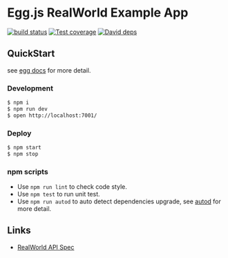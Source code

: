 # Egg.js RealWorld Example App

[![build status][travis-image]][travis-url]
[![Test coverage][codecov-image]][codecov-url]
[![David deps][david-image]][david-url]

[travis-image]: https://img.shields.io/travis/sinchang/eggjs-realworld-example-app.svg?style=flat-square
[travis-url]: https://travis-ci.org/sinchang/eggjs-realworld-example-app
[codecov-image]: https://img.shields.io/codecov/c/github/sinchang/eggjs-realworld-example-app.svg?style=flat-square
[codecov-url]: https://codecov.io/gh/sinchang/eggjs-realworld-example-app
[david-image]: https://img.shields.io/david/sinchang/eggjs-realworld-example-app.svg?style=flat-square
[david-url]: https://david-dm.org/sinchang/eggjs-realworld-example-app

## QuickStart

<!-- add docs here for user -->

see [egg docs][egg] for more detail.

### Development

```bash
$ npm i
$ npm run dev
$ open http://localhost:7001/
```

### Deploy

```bash
$ npm start
$ npm stop
```

### npm scripts

* Use `npm run lint` to check code style.
* Use `npm test` to run unit test.
* Use `npm run autod` to auto detect dependencies upgrade, see [autod](https://www.npmjs.com/package/autod) for more detail.

[egg]: https://eggjs.org

## Links

* [RealWorld API Spec](https://github.com/gothinkster/realworld/tree/master/api)
